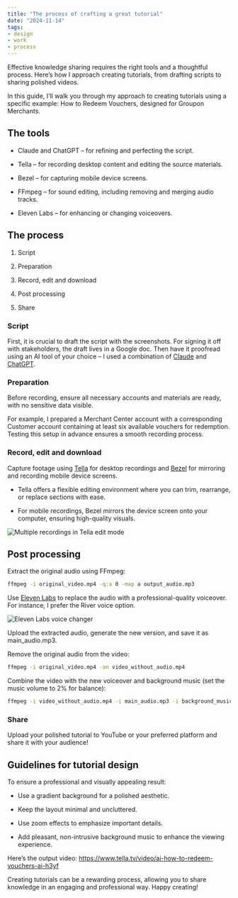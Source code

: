 ```yaml
---
title: "The process of crafting a great tutorial"
date: "2024-11-14"
tags:
- design
- work
- process
---
```


Effective knowledge sharing requires the right tools and a thoughtful process. Here’s how I approach creating tutorials, from drafting scripts to sharing polished videos.



In this guide, I’ll walk you through my approach to creating tutorials using a specific example: How to Redeem Vouchers, designed for Groupon Merchants.



## The tools

- Claude and ChatGPT – for refining and perfecting the script.

- Tella – for recording desktop content and editing the source materials.

- Bezel – for capturing mobile device screens.

- FFmpeg – for sound editing, including removing and merging audio tracks.

- Eleven Labs – for enhancing or changing voiceovers.



## The process

1. Script

1. Preparation

1. Record, edit and download

1. Post processing

1. Share



### Script

First, it is crucial to draft the script with the screenshots. For signing it off with stakeholders, the draft lives in a Google doc. Then have it proofread using an AI tool of your choice – I used a combination of <a href="https://claude.ai/new" target="_blank" rel="noopener noreferrer">Claude</a> and <a href="https://chatgpt.com/" target="_blank" rel="noopener noreferrer">ChatGPT</a>. 

### Preparation

Before recording, ensure all necessary accounts and materials are ready, with no sensitive data visible.

For example, I prepared a Merchant Center account with a corresponding Customer account containing at least six available vouchers for redemption. Testing this setup in advance ensures a smooth recording process.

### Record, edit and download

Capture footage using <a href="https://www.tella.tv/" target="_blank" rel="noopener noreferrer">Tella</a> for desktop recordings and <a href="https://nonstrict.eu/bezel/" target="_blank" rel="noopener noreferrer">Bezel</a> for mirroring and recording mobile device screens.

- Tella offers a flexible editing environment where you can trim, rearrange, or replace sections with ease.

- For mobile recordings, Bezel mirrors the device screen onto your computer, ensuring high-quality visuals.

![Multiple recordings in Tella edit mode](/images/Screenshot_2024-11-18_at_21.58.44.png.webp)

## Post processing

Extract the original audio using FFmpeg:

```bash
ffmpeg -i original_video.mp4 -q:a 0 -map a output_audio.mp3
```



Use <a href="https://elevenlabs.io/" target="_blank" rel="noopener noreferrer">Eleven Labs</a> to replace the audio with a professional-quality voiceover. For instance, I prefer the River voice option. 

![Eleven Labs voice changer](/images/Screenshot_2024-11-14_at_10.22.04.png.webp)

Upload the extracted audio, generate the new version, and save it as main_audio.mp3.



Remove the original audio from the video:

```bash
ffmpeg -i original_video.mp4 -an video_without_audio.mp4
```



Combine the video with the new voiceover and background music (set the music volume to 2% for balance):

```bash
ffmpeg -i video_without_audio.mp4 -i main_audio.mp3 -i background_music.mp3 -filter_complex "[1:a]volume=1[a1];[2:a]volume=0.02[a2];[a1][a2]amix=inputs=2:duration=first[a]" -map 0:v -map "[a]" -c:v copy -shortest output_video_with_audio_and_bg_music.mp4
```

### Share

Upload your polished tutorial to YouTube or your preferred platform and share it with your audience!



## Guidelines for tutorial design

To ensure a professional and visually appealing result:

- Use a gradient background for a polished aesthetic.

- Keep the layout minimal and uncluttered.

- Use zoom effects to emphasize important details.

- Add pleasant, non-intrusive background music to enhance the viewing experience.



Here’s the output video: <a href="https://www.tella.tv/video/ai-how-to-redeem-vouchers-ai-h3yf" target="_blank" rel="noopener noreferrer">https://www.tella.tv/video/ai-how-to-redeem-vouchers-ai-h3yf</a>


Creating tutorials can be a rewarding process, allowing you to share knowledge in an engaging and professional way. Happy creating! 


